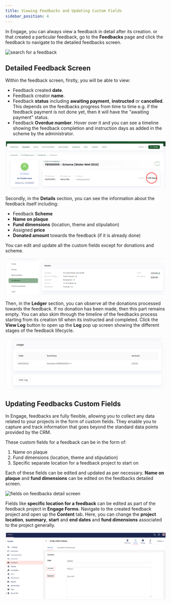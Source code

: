 ```yaml
---
title: Viewing Feedbacks and Updating Custom Fields
sidebar_position: 4
---
```


In Engage, you can always view a feedback in detail after its creation. <K2Link route="" text="Search for a feedback" isInternal/> or <K2Link route="docs/engage/accounts/searching-accounts/" text="search for an account" isInternal/> that created a particular feedback, go to the **Feedbacks** page and click the feedback to navigate to the detailed feedbacks screen.

![search for a feedback](./search-for-feedback.gif)

## Detailed Feedback Screen

Within the feedback screen, firstly, you will be able to view:

- Feedback created **date**.
- Feedback creator **name**.
- Feedback **status** including **awaiting payment**, **instructed** or **cancelled**. This depends on the feedbacks progress from time to time e.g. if the feedback payment is not done yet, then it will have the "awaiting payment" status.
- Feedback **Overdue number**. Hover over it and you can see a timeline showing the feedback completion and instruction days as added in the scheme by the administrator.

![feedbacks upper section](./feedbacks-upper-section.png)

Secondly, in the **Details** section, you can see the information about the feedback itself including:

- Feedback **Scheme** 
- **Name on plaque**
- **Fund dimensions** (location, theme and stipulation)
- Assigned **price**
- **Donated amount** towards the feedback (if it is already done)

You can edit and update all the custom fields except for donations and scheme.

![feedbacks details screen](./feedbacks-details-screen.png)

Then, in the **Ledger** section, you can observe all the donations processed towards the feedback. If no donation has been made, then this part remains empty. You can also skim through the timeline of the feedbacks process starting from its creation till when its instructed and completed. Click the **View Log** button to open up the **Log** pop up screen showing the different stages of the feedback lifecycle.

![view log + ledger screen](./view-log-ledger-screen.png)

## Updating Feedbacks Custom Fields

In Engage, feedbacks are fully flexible, allowing you to collect any data related to your projects in the form of custom fields. They enable you to capture and track information that goes beyond the standard data points provided by the CRM. 

These custom fields for a feedback can be in the form of:

1. Name on plaque 
2. Fund dimensions (location, theme and stipulation)
3. Specific separate location for a feedback project to start on

Each of these fields can be edited and updated as per necessary. **Name on plaque** and **fund dimensions** can be edited on the feedbacks detailed screen. 

![fields on feedbacks detail screen](./fields-on-feedbacks-detail-screen.gif)

Fields like **specific location for a feedback** can be edited as part of the feedback project in **Engage Forms**. Navigate to the created feedback project and open up the **Content** tab. Here, you can change the **project location**, **summary**, **start** and **end dates** and **fund dimensions** associated to the project generally. 

![fields on umbraco project screen](./fields-on-umbraco-project-screen.png)